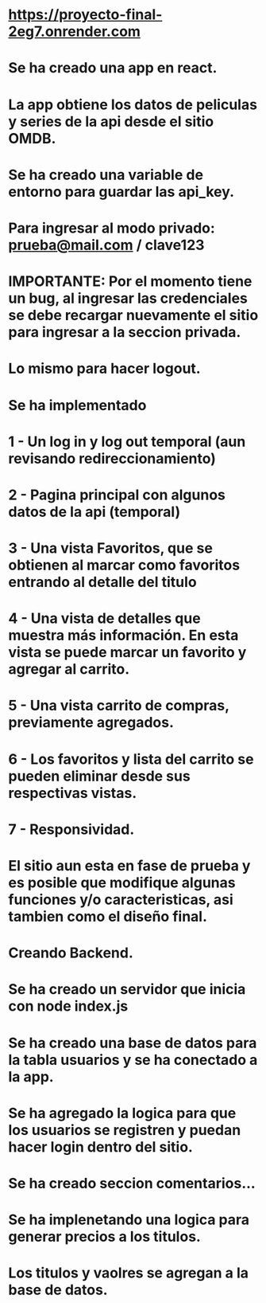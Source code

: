 # https://proyecto-final-2eg7.onrender.com
# Se ha creado una app en react.
# La app obtiene los datos de peliculas y series de la api desde el sitio OMDB.
# Se ha creado una variable de entorno para guardar las api_key.
# Para ingresar al modo privado: prueba@mail.com / clave123
# IMPORTANTE: Por el momento tiene un bug, al ingresar las credenciales se debe recargar nuevamente el sitio para ingresar a la seccion privada.
# Lo mismo para hacer logout.
# Se ha implementado
# 1 - Un log in y log out temporal (aun revisando redireccionamiento)
# 2 - Pagina principal con algunos datos de la api (temporal)
# 3 - Una vista Favoritos, que se obtienen al marcar como favoritos entrando al detalle del titulo
# 4 - Una vista de detalles que muestra más información. En esta vista se puede marcar un favorito y agregar al carrito.
# 5 - Una vista carrito de compras, previamente agregados.
# 6 - Los favoritos y lista del carrito se pueden eliminar desde sus respectivas vistas.
# 7 - Responsividad.
# El sitio aun esta en fase de prueba y es posible que modifique algunas funciones y/o caracteristicas, asi tambien como el diseño final.

# Creando Backend.
# Se ha creado un servidor que inicia con node index.js 
# Se ha creado una base de datos para la tabla usuarios y se ha conectado a la app.
# Se ha agregado la logica para que los usuarios se registren y puedan hacer login dentro del sitio.
# Se ha creado seccion comentarios...
# Se ha implenetando una logica para generar precios a los titulos.
# Los titulos y vaolres se agregan a la base de datos.